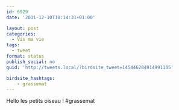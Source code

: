 ```yaml
---
id: 6929
date: '2011-12-10T10:14:31+01:00'

layout: post
categories:
  - Vis ma vie
tags:
  - tweet
format: status
publish_social: no
guid: 'http://tweets.local/?birdsite_tweet=145446284914991105'

birdsite_hashtags:
    - grassemat
---
```


Hello les petits oiseau ! #grassemat